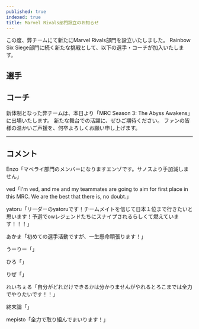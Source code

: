 ```yaml
---
published: true
indexed: true
title: Marvel Rivals部門設立のお知らせ
---
```


この度、弊チームにて新たにMarvel Rivals部門を設立いたしました。
Rainbow Six Siege部門に続く新たな挑戦として、以下の選手・コーチが加入いたします。

<script>
	import Member from '$lib/components/news/util/Member.svelte';

	const PLAYERS = [
		{ name: 'Enzo', socials: { twitter: 'EnzoSG_' } },
		{ name: 'ved', socials: { twitter: 'hippoevents2024' } },
		{ name: 'yatoru', socials: { twitter: 'oh_mazika' } },
		{ name: 'あかま', socials: { twitter: 'akamafps', twitch: 'akama_fps' } },
		{ name: 'うーりー', socials: { twitter: 'unagidazo1' } },
		{ name: 'ひろ', socials: { twitter: 'qou_sy8go', youtube: '@alba1453' } },
		{ name: 'りぜ', socials: { twitter: 'uyuyuUwU8' } },
		{ name: 'れいちぇる', socials: { twitter: 'rei_15399', twitch: 'rei_1539' } },
		{ name: '終末論', socials: { twitter: '4xevel' } }
	];

	const COACHES = [{ name: 'mepisto', socials: { twitter: 'mepisto_mr' } }];
</script>

## 選手

<Member members={PLAYERS} />

## コーチ

<Member members={COACHES} />

新体制となった弊チームは、本日より「MRC Season 3: The Abyss Awakens」に出場いたします。
新たな舞台での活躍に、ぜひご期待ください。
ファンの皆様の温かいご声援を、何卒よろしくお願い申し上げます。

---

##  コメント

Enzo「マベライ部門のメンバーになりますエンゾです。サノスより手加減しません」

ved「I'm ved, and me and my teammates are going to aim for first place in this MRC. We are the best that there is, no doubt.」

yatoru「リーダーのyatoruです！チームメイトを信じて日本１位まで行きたいと思います！予選でowレジェンドたちにスナイプされるらしくて燃えています！！！」

あかま「初めての選手活動ですが、一生懸命頑張ります！」

うーりー「」

ひろ「」

りぜ「」

れいちぇる「自分がどれだけできるかは分かりませんがやれるとろこまでは全力でやりたいです！！」

終末論「」

mepisto「全力で取り組んでまいります！」

